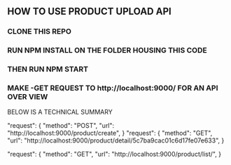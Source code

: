 ## HOW TO USE PRODUCT UPLOAD API

### CLONE THIS REPO
### RUN NPM INSTALL ON THE FOLDER HOUSING THIS CODE
### THEN RUN NPM START 
### MAKE  -GET REQUEST TO http://localhost:9000/ FOR AN API OVER VIEW


BELOW IS  A  TECHNICAL SUMMARY 

"request": { "method": "POST",
			  "url": "http://localhost:9000/product/create",
            }
"request": {
					"method": "GET",
					"url": "http://localhost:9000/product/detail/5c7ba9cac01c6d17fe07e633",
                    }
					 
"request": {
					"method": "GET",
					"url": "http://localhost:9000/product/list/",
					}
